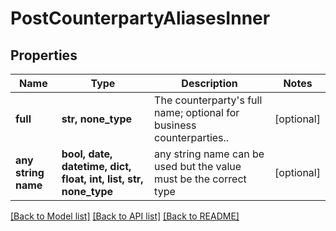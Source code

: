 # PostCounterpartyAliasesInner


## Properties
Name | Type | Description | Notes
------------ | ------------- | ------------- | -------------
**full** | **str, none_type** | The counterparty&#39;s full name; optional for business counterparties.. | [optional] 
**any string name** | **bool, date, datetime, dict, float, int, list, str, none_type** | any string name can be used but the value must be the correct type | [optional]

[[Back to Model list]](../README.md#documentation-for-models) [[Back to API list]](../README.md#documentation-for-api-endpoints) [[Back to README]](../README.md)


